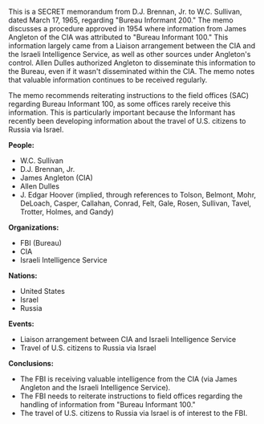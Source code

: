 This is a SECRET memorandum from D.J. Brennan, Jr. to W.C. Sullivan, dated March 17, 1965, regarding "Bureau Informant 200." The memo discusses a procedure approved in 1954 where information from James Angleton of the CIA was attributed to "Bureau Informant 100." This information largely came from a Liaison arrangement between the CIA and the Israeli Intelligence Service, as well as other sources under Angleton's control. Allen Dulles authorized Angleton to disseminate this information to the Bureau, even if it wasn't disseminated within the CIA. The memo notes that valuable information continues to be received regularly.

The memo recommends reiterating instructions to the field offices (SAC) regarding Bureau Informant 100, as some offices rarely receive this information. This is particularly important because the Informant has recently been developing information about the travel of U.S. citizens to Russia via Israel.

**People:**

*   W.C. Sullivan
*   D.J. Brennan, Jr.
*   James Angleton (CIA)
*   Allen Dulles
*   J. Edgar Hoover (implied, through references to Tolson, Belmont, Mohr, DeLoach, Casper, Callahan, Conrad, Felt, Gale, Rosen, Sullivan, Tavel, Trotter, Holmes, and Gandy)

**Organizations:**

*   FBI (Bureau)
*   CIA
*   Israeli Intelligence Service

**Nations:**

*   United States
*   Israel
*   Russia

**Events:**

*   Liaison arrangement between CIA and Israeli Intelligence Service
*   Travel of U.S. citizens to Russia via Israel

**Conclusions:**

*   The FBI is receiving valuable intelligence from the CIA (via James Angleton and the Israeli Intelligence Service).
*   The FBI needs to reiterate instructions to field offices regarding the handling of information from "Bureau Informant 100."
*   The travel of U.S. citizens to Russia via Israel is of interest to the FBI.
